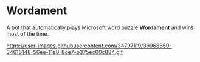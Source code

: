 # Wordament
A bot that automatically plays Microsoft word puzzle <b> Wordament</b> and wins most of the time.

https://user-images.githubusercontent.com/34797119/39968650-34616148-56ee-11e8-8ce7-b375ec00c884.gif
